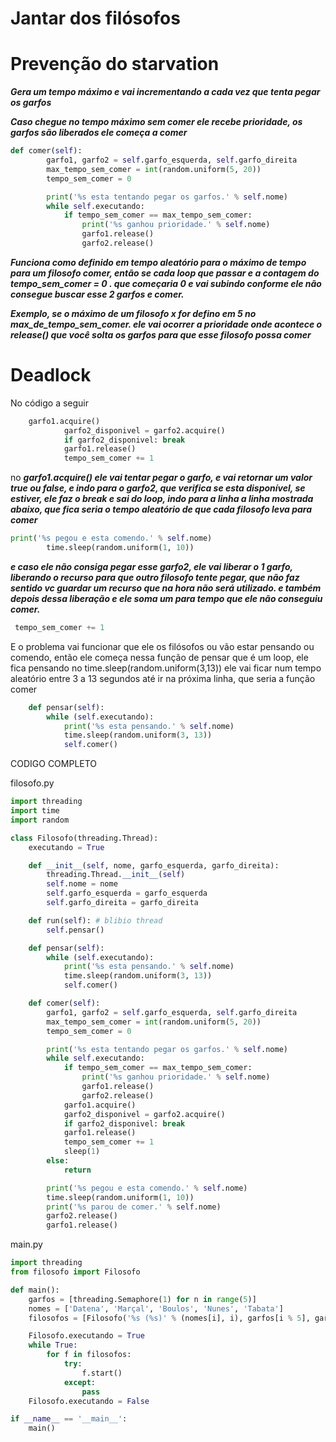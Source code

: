 # Jantar dos filósofos

# Prevenção do starvation

***Gera um tempo máximo e vai incrementando a cada vez que tenta pegar os garfos***

***Caso chegue no tempo máximo sem comer ele recebe prioridade, os garfos são liberados ele começa a comer***

```python
def comer(self):
        garfo1, garfo2 = self.garfo_esquerda, self.garfo_direita
        max_tempo_sem_comer = int(random.uniform(5, 20))
        tempo_sem_comer = 0

        print('%s esta tentando pegar os garfos.' % self.nome)
        while self.executando:
            if tempo_sem_comer == max_tempo_sem_comer:
                print('%s ganhou prioridade.' % self.nome)
                garfo1.release()
                garfo2.release()
```

***Funciona como definido em tempo aleatório para o máximo de tempo para um filosofo comer, então se cada loop que passar e a contagem do tempo_sem_comer = 0 . que começaria 0 e vai subindo conforme ele não consegue buscar esse 2 garfos e comer.*** 

***Exemplo, se o máximo de um filosofo x for defino em 5 no max_de_tempo_sem_comer. ele vai ocorrer a prioridade onde acontece o release() que você solta os garfos para que esse filosofo possa comer***

# Deadlock

No código a seguir

```python
	garfo1.acquire()
            garfo2_disponivel = garfo2.acquire()
            if garfo2_disponivel: break
            garfo1.release()
            tempo_sem_comer += 1
```

no  ***garfo1.acquire() ele vai tentar pegar o garfo, e vai retornar um valor true ou false, e indo para o garfo2, que verifica se esta disponível, se estiver, ele faz o break e sai do loop, indo para a linha a linha mostrada abaixo, que fica seria o tempo aleatório de que cada filosofo leva para comer*** 

```python
print('%s pegou e esta comendo.' % self.nome)
        time.sleep(random.uniform(1, 10))
```

***e caso ele não consiga pegar esse garfo2, ele vai liberar o 1 garfo, liberando o recurso para que outro filosofo tente pegar, que não faz sentido vc guardar um recurso que na hora não será utilizado. e também depois dessa liberação e ele soma um para tempo que ele não conseguiu comer.***

```python
 tempo_sem_comer += 1
```

E o problema vai funcionar que ele os filósofos ou vão estar pensando ou comendo, então ele começa nessa função de pensar que é um loop, ele fica pensando no time.sleep(random.uniform(3,13)) ele vai ficar num tempo aleatório entre 3 a 13 segundos até ir na próxima linha, que seria a função comer

```python
    def pensar(self):
        while (self.executando):
            print('%s esta pensando.' % self.nome)
            time.sleep(random.uniform(3, 13))
            self.comer()
```

CODIGO COMPLETO

filosofo.py

```python
import threading
import time
import random

class Filosofo(threading.Thread):
    executando = True

    def __init__(self, nome, garfo_esquerda, garfo_direita):
        threading.Thread.__init__(self)
        self.nome = nome
        self.garfo_esquerda = garfo_esquerda
        self.garfo_direita = garfo_direita

    def run(self): # blibio thread
        self.pensar()

    def pensar(self):
        while (self.executando):
            print('%s esta pensando.' % self.nome)
            time.sleep(random.uniform(3, 13))
            self.comer()

    def comer(self):
        garfo1, garfo2 = self.garfo_esquerda, self.garfo_direita
        max_tempo_sem_comer = int(random.uniform(5, 20))
        tempo_sem_comer = 0

        print('%s esta tentando pegar os garfos.' % self.nome)
        while self.executando:
            if tempo_sem_comer == max_tempo_sem_comer:
                print('%s ganhou prioridade.' % self.nome)
                garfo1.release()
                garfo2.release()
            garfo1.acquire()
            garfo2_disponivel = garfo2.acquire()
            if garfo2_disponivel: break
            garfo1.release() 
            tempo_sem_comer += 1
            sleep(1)
        else:
            return

        print('%s pegou e esta comendo.' % self.nome)
        time.sleep(random.uniform(1, 10))
        print('%s parou de comer.' % self.nome)
        garfo2.release()
        garfo1.release()
```

main.py

```python
import threading
from filosofo import Filosofo

def main():
    garfos = [threading.Semaphore(1) for n in range(5)]
    nomes = ['Datena', 'Marçal', 'Boulos', 'Nunes', 'Tabata']
    filosofos = [Filosofo('%s (%s)' % (nomes[i], i), garfos[i % 5], garfos[(i + 1) % 5]) for i in range(5)] 

    Filosofo.executando = True
    while True:
        for f in filosofos:
            try:
                f.start()
            except:
                pass
    Filosofo.executando = False

if __name__ == '__main__':
    main()
```
